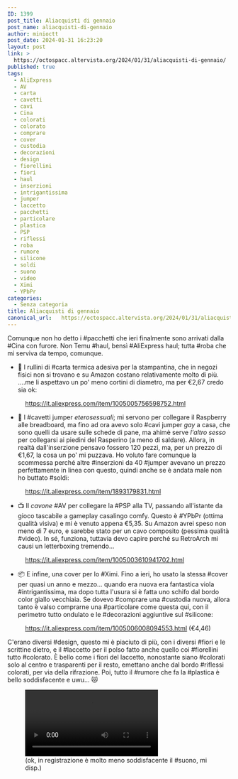 ```yaml
---
ID: 1399
post_title: Aliacquisti di gennaio
post_name: aliacquisti-di-gennaio
author: minioctt
post_date: 2024-01-31 16:23:20
layout: post
link: >
  https://octospacc.altervista.org/2024/01/31/aliacquisti-di-gennaio/
published: true
tags:
  - AliExpress
  - AV
  - carta
  - cavetti
  - cavi
  - Cina
  - colorati
  - colorato
  - comprare
  - cover
  - custodia
  - decorazioni
  - design
  - fiorellini
  - fiori
  - haul
  - inserzioni
  - intrigantissima
  - jumper
  - laccetto
  - pacchetti
  - particolare
  - plastica
  - PSP
  - riflessi
  - roba
  - rumore
  - silicone
  - soldi
  - suono
  - video
  - Ximi
  - YPbPr
categories:
  - Senza categoria
title: Aliacquisti di gennaio
canonical_url:   https://octospacc.altervista.org/2024/01/31/aliacquisti-di-gennaio/
---
```

<!-- wp:paragraph -->
<p>Comunque non ho detto i #pacchetti che ieri finalmente sono arrivati dalla #Cina con furore. Non Temu #haul, bensì #AliExpress haul; tutta #roba che mi serviva da tempo, comunque.</p>
<!-- /wp:paragraph -->

<!-- wp:list -->
<ul><!-- wp:list-item -->
<li>🧻️ I rullini di #carta termica adesiva per la stampantina, che in negozi fisici non si trovano e su Amazon costano relativamente molto di più. ....me li aspettavo un po' meno cortini di diametro, ma per €2,67 credo sia ok:</li>
<!-- /wp:list-item --></ul>
<!-- /wp:list -->

<!-- wp:paragraph -->
<p></p>
<!-- /wp:paragraph -->

<!-- wp:image {"id":1402,"sizeSlug":"large","linkDestination":"none"} -->
<figure class="wp-block-image size-large"><img src="{{site.cdnurl}}/assets/uploads/2024/01/wp-17067132344675544667259500569626-960x720.jpg" alt="" class="wp-image-1402"/><figcaption class="wp-element-caption"><a href="https://it.aliexpress.com/item/1005005756598752.html">https://it.aliexpress.com/item/1005005756598752.html</a></figcaption></figure>
<!-- /wp:image -->

<!-- wp:list -->
<ul><!-- wp:list-item -->
<li>🔌️ I #cavetti jumper <em>eterosessuali</em>; mi servono per collegare il Raspberry alle breadboard, ma fino ad ora avevo solo #cavi jumper <em>gay</em> a casa, che sono quelli da usare sulle schede di pane, ma ahimè serve <em>l'altro sesso</em> per collegarsi ai piedini del Rasperino (a meno di saldare). Allora, in realtà dall'inserzione pensavo fossero 120 pezzi, ma, per un prezzo di €1,67, la cosa un po' mi puzzava. Ho voluto fare comunque la scommessa perché altre #inserzioni da 40 #jumper avevano un prezzo perfettamente in linea con questo, quindi anche se è andata male non ho buttato #soldi:</li>
<!-- /wp:list-item --></ul>
<!-- /wp:list -->

<!-- wp:paragraph -->
<p></p>
<!-- /wp:paragraph -->

<!-- wp:image {"id":1403,"sizeSlug":"large","linkDestination":"none"} -->
<figure class="wp-block-image size-large"><img src="{{site.cdnurl}}/assets/uploads/2024/01/wp-17067135045088693348538109776490-960x720.jpg" alt="" class="wp-image-1403"/><figcaption class="wp-element-caption"><a href="https://it.aliexpress.com/item/1893179831.html">https://it.aliexpress.com/item/1893179831.html</a></figcaption></figure>
<!-- /wp:image -->

<!-- wp:list -->
<ul><!-- wp:list-item -->
<li>📺️ Il <em>cavone</em> #AV per collegare la #PSP alla TV, passando all'istante da gioco tascabile a gameplay casalingo comfy. Questo è #YPbPr (ottima qualità visiva) e mi è venuto appena €5,35. Su Amazon avrei speso non meno di 7 euro, e sarebbe stato per un cavo composito (pessima qualità #video). In sé, funziona, tuttavia devo capire perché su RetroArch mi causi un letterboxing tremendo...</li>
<!-- /wp:list-item --></ul>
<!-- /wp:list -->

<!-- wp:paragraph -->
<p></p>
<!-- /wp:paragraph -->

<!-- wp:image {"id":1405,"sizeSlug":"large","linkDestination":"none"} -->
<figure class="wp-block-image size-large"><img src="{{site.cdnurl}}/assets/uploads/2024/01/wp-17067136362946935578890400664209-960x1280.jpg" alt="" class="wp-image-1405"/><figcaption class="wp-element-caption"><a href="https://it.aliexpress.com/item/1005003610941702.html">https://it.aliexpress.com/item/1005003610941702.html</a></figcaption></figure>
<!-- /wp:image -->

<!-- wp:list -->
<ul><!-- wp:list-item -->
<li>📦️ E infine, una cover per lo #Ximi. Fino a ieri, ho usato la stessa #cover per quasi un anno e mezzo... quando era nuova era fantastica viola #intrigantissima, ma dopo tutta l'usura si è fatta uno schifo dal bordo color giallo vecchiaia. Se dovevo #comprare una #custodia nuova, allora tanto è valso comprarne una #particolare come questa qui, con il perimetro tutto ondulato e le #decorazioni aggiuntive sul #silicone:</li>
<!-- /wp:list-item --></ul>
<!-- /wp:list -->

<!-- wp:paragraph -->
<p></p>
<!-- /wp:paragraph -->

<!-- wp:image {"id":1398,"sizeSlug":"large"} -->
<figure class="wp-block-image size-large"><img src="{{site.cdnurl}}/assets/uploads/2024/01/image_editor_output_image106393588-17067089170451002560729111579100-802x1440.jpg" alt="" class="wp-image-1398"/><figcaption class="wp-element-caption"><a href="https://it.aliexpress.com/item/1005006008094553.html">https://it.aliexpress.com/item/1005006008094553.html</a> (€4,46)</figcaption></figure>
<!-- /wp:image -->

<!-- wp:paragraph -->
<p></p>
<!-- /wp:paragraph -->

<!-- wp:paragraph -->
<p>C'erano diversi #design, questo mi è piaciuto di più, con i diversi #fiori e le scrittine dietro, e il #laccetto per il polso fatto anche quello coi #fiorellini tutto #colorato. È bello come i fiori del laccetto, nonostante siano #colorati solo al centro e trasparenti per il resto, emettano anche dal bordo #riflessi colorati, per via della rifrazione. Poi, tutto il #rumore che fa la #plastica è bello soddisfacente e uwu... 😻️</p>
<!-- /wp:paragraph -->

<!-- wp:paragraph -->
<p></p>
<!-- /wp:paragraph -->

<!-- wp:video {"id":1408} -->
<figure class="wp-block-video"><video controls src="{{site.cdnurl}}/assets/uploads/2024/01/VID_2024-01-31-15-45-10-221.mp4"></video><figcaption class="wp-element-caption">(ok, in registrazione è molto meno soddisfacente il #suono, mi disp.)</figcaption></figure>
<!-- /wp:video -->